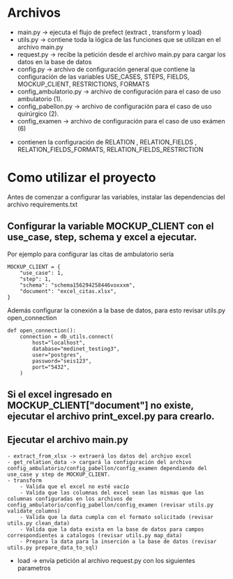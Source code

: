 Archivos
===========
 -  main.py -> ejecuta el flujo de prefect (extract , transform y load)
 -  utils.py -> contiene toda la lógica de las funciones que se utilizan en el archivo main.py
 -  request.py -> recibe la petición desde el archivo main.py para cargar los datos en la base de datos
 -  config.py -> archivo de configuración general que contiene la configuración de las variables USE_CASES, STEPS, FIELDS, MOCKUP_CLIENT, RESTRICTIONS, FORMATS
   - config_ambulatorio.py -> archivo de configuración para el caso de uso ambulatorio (1).
   - config_pabellon.py -> archivo de configuración para el caso de uso quirúrgico (2).
   - config_examen -> archivo de configuración para el caso de uso exámen (6)
   * contienen la configuración de RELATION , RELATION_FIELDS , RELATION_FIELDS_FORMATS, RELATION_FIELDS_RESTRICTION


Como utilizar el proyecto
=========================

Antes de comenzar a configurar las variables, instalar las dependencias del archivo requirements.txt

## Configurar la variable MOCKUP_CLIENT con el use_case, step, schema y excel a ejecutar.

Por ejemplo para configurar las citas de ambulatorio sería

    MOCKUP_CLIENT = {
        "use_case": 1,
        "step": 1,
        "schema": "schema156294258446voxxxm",
        "document": "excel_citas.xlsx",
    }

Además configurar la conexión a la base de datos, para esto revisar utils.py open_connection

    def open_connection():
        connection = db_utils.connect(
            host="localhost",
            database="medinet_testing3",
            user="postgres",
            password="seis123",
            port="5432",
        )

## Si el excel ingresado en MOCKUP_CLIENT["document"] no existe, ejecutar el archivo print_excel.py para crearlo.

## Ejecutar el archivo main.py
    - extract_from_xlsx -> extraerá los datos del archivo excel
    - get_relation_data -> cargará la configuración del archivo config_ambulatorio/config_pabellon/config_examen dependiendo del use_case y step de MOCKUP_CLIENT.
    - transform 
        - Valida que el excel no esté vacío
        - Valida que las columnas del excel sean las mismas que las columnas configuradas en los archivos de config_ambulatorio/config_pabellon/config_examen (revisar utils.py validate_columns)
        - Valida que la data cumpla con el formato solicitado (revisar utils.py clean_data)
        - Valida que la data exista en la base de datos para campos correspondientes a catalogos (revisar utils.py map_data)
        - Prepara la data para la inserción a la base de datos (revisar utils.py prepare_data_to_sql)
   - load -> envía petición al archivo request.py con los siguientes parametros
